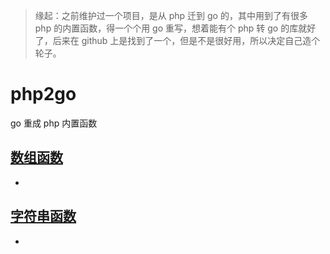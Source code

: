 > 缘起：之前维护过一个项目，是从 php 迁到 go 的，其中用到了有很多 php 的内置函数，得一个个用 go 重写，想着能有个 php 转 go 的库就好了，后来在 github 上是找到了一个，但是不是很好用，所以决定自己造个轮子。

# php2go

go 重成 php 内置函数

## [数组函数](https://www.php.net/manual/zh/book.array.php)

+

## [字符串函数](https://www.php.net/manual/zh/ref.strings.php)

+ 

